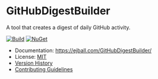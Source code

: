 # GitHubDigestBuilder

A tool that creates a digest of daily GitHub activity.

[![Build](https://github.com/ejball/GitHubDigestBuilder/workflows/Build/badge.svg)](https://github.com/ejball/GitHubDigestBuilder/actions?query=workflow%3ABuild) [![NuGet](https://img.shields.io/nuget/v/GitHubDigestBuilder.svg)](https://www.nuget.org/packages/GitHubDigestBuilder)

* Documentation: https://ejball.com/GitHubDigestBuilder/
* License: [MIT](LICENSE)
* [Version History](VersionHistory.md)
* [Contributing Guidelines](CONTRIBUTING.md)
